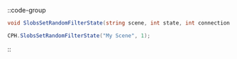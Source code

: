 ::code-group
  ```csharp [Method]
  void SlobsSetRandomFilterState(string scene, int state, int connection = 0);
  ```
  ```csharp [Example]
  CPH.SlobsSetRandomFilterState("My Scene", 1);
  ```
::